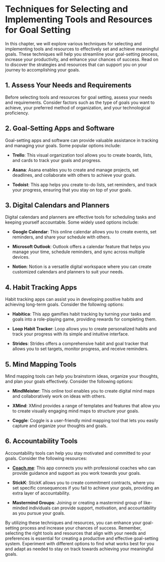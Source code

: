 Techniques for Selecting and Implementing Tools and Resources for Goal Setting
=========================================================================================

In this chapter, we will explore various techniques for selecting and implementing tools and resources to effectively set and achieve meaningful goals. These techniques will help you streamline your goal-setting process, increase your productivity, and enhance your chances of success. Read on to discover the strategies and resources that can support you on your journey to accomplishing your goals.

1\. Assess Your Needs and Requirements
-------------------------------------

Before selecting tools and resources for goal setting, assess your needs and requirements. Consider factors such as the type of goals you want to achieve, your preferred method of organization, and your technological proficiency.

2\. Goal-Setting Apps and Software
---------------------------------

Goal-setting apps and software can provide valuable assistance in tracking and managing your goals. Some popular options include:

* **Trello**: This visual organization tool allows you to create boards, lists, and cards to track your goals and progress.

* **Asana**: Asana enables you to create and manage projects, set deadlines, and collaborate with others to achieve your goals.

* **Todoist**: This app helps you create to-do lists, set reminders, and track your progress, ensuring that you stay on top of your goals.

3\. Digital Calendars and Planners
---------------------------------

Digital calendars and planners are effective tools for scheduling tasks and keeping yourself accountable. Some widely used options include:

* **Google Calendar**: This online calendar allows you to create events, set reminders, and share your schedule with others.

* **Microsoft Outlook**: Outlook offers a calendar feature that helps you manage your time, schedule reminders, and sync across multiple devices.

* **Notion**: Notion is a versatile digital workspace where you can create customized calendars and planners to suit your needs.

4\. Habit Tracking Apps
----------------------

Habit tracking apps can assist you in developing positive habits and achieving long-term goals. Consider the following options:

* **Habitica**: This app gamifies habit tracking by turning your tasks and goals into a role-playing game, providing rewards for completing them.

* **Loop Habit Tracker**: Loop allows you to create personalized habits and track your progress with its simple and intuitive interface.

* **Strides**: Strides offers a comprehensive habit and goal tracker that allows you to set targets, monitor progress, and receive reminders.

5\. Mind Mapping Tools
---------------------

Mind mapping tools can help you brainstorm ideas, organize your thoughts, and plan your goals effectively. Consider the following options:

* **MindMeister**: This online tool enables you to create digital mind maps and collaboratively work on ideas with others.

* **XMind**: XMind provides a range of templates and features that allow you to create visually engaging mind maps to structure your goals.

* **Coggle**: Coggle is a user-friendly mind mapping tool that lets you easily capture and organize your thoughts and goals.

6\. Accountability Tools
-----------------------

Accountability tools can help you stay motivated and committed to your goals. Consider the following resources:

* **[Coach.me](http://Coach.me)**: This app connects you with professional coaches who can provide guidance and support as you work towards your goals.

* **StickK**: StickK allows you to create commitment contracts, where you set specific consequences if you fail to achieve your goals, providing an extra layer of accountability.

* **Mastermind Groups**: Joining or creating a mastermind group of like-minded individuals can provide support, motivation, and accountability as you pursue your goals.

By utilizing these techniques and resources, you can enhance your goal-setting process and increase your chances of success. Remember, selecting the right tools and resources that align with your needs and preferences is essential for creating a productive and effective goal-setting system. Experiment with different options to find what works best for you and adapt as needed to stay on track towards achieving your meaningful goals.
